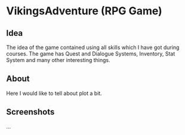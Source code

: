 # VikingsAdventure (RPG Game)
## Idea
The idea of the game contained using all skills which I have got during courses. The game has Quest and Dialogue Systems, Inventory, Stat System and many other interesting things.

## About
Here I would like to tell about plot a bit. 


## Screenshots
...

